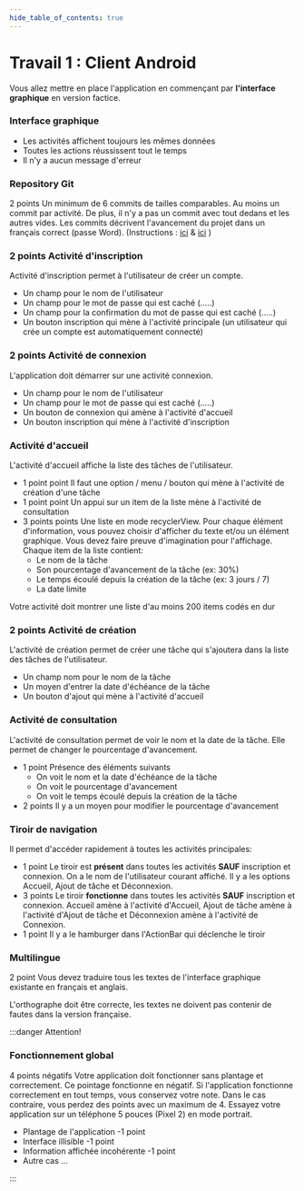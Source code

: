 ```yaml
---
hide_table_of_contents: true
---
```



# Travail 1 : Client Android 

<Row>

<Column>

Vous allez mettre en place l'application en commençant par **l'interface graphique** en version factice.

</Column>

<Column>

### Interface graphique

- Les activités affichent toujours les mêmes données
- Toutes les actions réussissent tout le temps
- Il n'y a aucun message d'erreur

</Column>

<Column>

### Repository Git

&#8203;<Highlight color="tip">2 points</Highlight> Un minimum de 6 commits de tailles comparables. Au moins un commit par activité. De plus, il n'y a pas un commit avec tout dedans et les autres vides. Les commits décrivent l'avancement du projet dans un français correct (passe Word). (Instructions : [ici](https://info.cegepmontpetit.ca/git) & [ici](../cours/git) )

</Column>

</Row>

<Row>

<Column>

### <Highlight color="tip">2 points</Highlight> Activité d'inscription

Activité d'inscription permet à l'utilisateur de créer un compte.

- Un champ pour le nom de l'utilisateur
- Un champ pour le mot de passe qui est caché (.....)
- Un champ pour la confirmation du mot de passe qui est caché (.....)
- Un bouton inscription qui mène à l'activité principale (un utilisateur qui crée un compte est automatiquement connecté)

</Column>

<Column>

### <Highlight color="tip">2 points</Highlight> Activité de connexion

L'application doit démarrer sur une activité connexion.

- Un champ pour le nom de l'utilisateur
- Un champ pour le mot de passe qui est caché (.....)
- Un bouton de connexion qui amène à l'activité d'accueil
- Un bouton inscription qui mène à l'activité d'inscription

</Column>

<Column>

### Activité d'accueil

L'activité d'accueil affiche la liste des tâches de l'utilisateur.

- &#8203;<Highlight color="tip">1 point</Highlight> point Il faut une option / menu / bouton qui mène à l'activité de création d'une tâche
- &#8203;<Highlight color="tip">1 point</Highlight> point Un appui sur un item de la liste mène à l'activité de consultation
- &#8203;<Highlight color="tip">3 points</Highlight> points Une liste en mode recyclerView. Pour chaque élément d'information, vous pouvez choisir d'afficher du texte et/ou un élément graphique. Vous devez faire preuve d'imagination pour l'affichage. Chaque item de la liste contient:
  - Le nom de la tâche
  - Son pourcentage d'avancement de la tâche (ex: 30%)
  - Le temps écoulé depuis la création de la tâche (ex: 3 jours / 7)
  - La date limite

Votre activité doit montrer une liste d'au moins 200 items codés en dur

</Column>

</Row>

<Row>

<Column>

### <Highlight color="tip">2 points</Highlight> Activité de création

L'activité de création permet de créer une tâche qui s'ajoutera dans la liste des tâches de l'utilisateur.

- Un champ nom pour le nom de la tâche
- Un moyen d'entrer la date d'échéance de la tâche
- Un bouton d'ajout qui mène à l'activité d'accueil

</Column>

<Column>

### Activité de consultation

L'activité de consultation permet de voir le nom et la date de la tâche. Elle permet de changer le pourcentage d'avancement.

- &#8203;<Highlight color="tip">1 point</Highlight> Présence des éléments suivants
  - On voit le nom et la date d'échéance de la tâche
  - On voit le pourcentage d'avancement
  - On voit le temps écoulé depuis la création de la tâche
- &#8203;<Highlight color="tip">2 points</Highlight> Il y a un moyen pour modifier le pourcentage d'avancement

</Column>

<Column>

### Tiroir de navigation

Il permet d'accéder rapidement à toutes les activités principales:

- &#8203;<Highlight color="tip">1 point</Highlight> Le tiroir est **présent** dans toutes les activités **SAUF** inscription et connexion.
On a le nom de l'utilisateur courant affiché. Il y a les options Accueil, Ajout de tâche et Déconnexion.
- &#8203;<Highlight color="tip">3 points</Highlight> Le tiroir **fonctionne** dans toutes les activités **SAUF** inscription et connexion. Accueil amène à l'activité d'Accueil, Ajout de tâche amène à l'activité d'Ajout de tâche et Déconnexion amène à l'activité de Connexion.
- &#8203;<Highlight color="tip">1 point</Highlight> Il y a le hamburger dans l'ActionBar qui déclenche le tiroir

</Column>

</Row>

### Multilingue

&#8203;<Highlight color="tip">2 point</Highlight> Vous devez traduire tous les textes de l'interface graphique existante en français et anglais.

L'orthographe doit être correcte, les textes ne doivent pas contenir de fautes dans la version française.

:::danger Attention!

### Fonctionnement global

&#8203;<Highlight color="danger">4 points négatifs</Highlight> Votre application doit fonctionner sans plantage et correctement. Ce pointage fonctionne en négatif. Si l'application fonctionne correctement en tout temps, vous conservez votre note. Dans le cas contraire, vous perdez des points avec un maximum de 4. Essayez votre application sur un téléphone 5 pouces (Pixel 2) en mode portrait.

- Plantage de l'application &#8203;<Highlight color="danger">-1 point</Highlight>
- Interface illisible &#8203;<Highlight color="danger">-1 point</Highlight>
- Information affichée incohérente &#8203;<Highlight color="danger">-1 point</Highlight>
- Autre cas ...

:::
